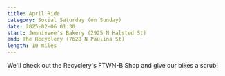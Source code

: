 ```yaml
---
title: April Ride
category: Social Saturday (on Sunday)
date: 2025-02-06 01:30
start: Jennivvee's Bakery (2925 N Halsted St)
end: The Recyclery (7628 N Paulina St)
length: 10 miles
---
```

We'll check out the Recyclery's FTWN-B Shop and give our bikes a scrub!
